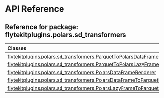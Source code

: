 # API Reference

## Reference for package: flytekitplugins.polars.sd_transformers

| Classes  |
| :------------- |
| [flytekitplugins.polars.sd_transformers.ParquetToPolarsDataFrameDecodingHandler](flytekitplugins_polars_sd_transformers_parquettopolarsdataframedecodinghandler) |
| [flytekitplugins.polars.sd_transformers.ParquetToPolarsLazyFrameDecodingHandler](flytekitplugins_polars_sd_transformers_parquettopolarslazyframedecodinghandler) |
| [flytekitplugins.polars.sd_transformers.PolarsDataFrameRenderer](flytekitplugins_polars_sd_transformers_polarsdataframerenderer) |
| [flytekitplugins.polars.sd_transformers.PolarsDataFrameToParquetEncodingHandler](flytekitplugins_polars_sd_transformers_polarsdataframetoparquetencodinghandler) |
| [flytekitplugins.polars.sd_transformers.PolarsLazyFrameToParquetEncodingHandler](flytekitplugins_polars_sd_transformers_polarslazyframetoparquetencodinghandler) |
